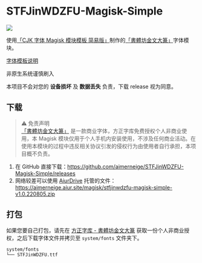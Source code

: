 # STFJinWDZFU-Magisk-Simple

![](https://cdn1.foundertype.com/fontmanage/Public/img/5ea53bd620a90.jpg)

使用[「CJK 字体 Magisk 模块模板 简易版」](https://github.com/lxgw/simple-cjk-font-magisk-module-template)制作的[「書體坊金文大篆」](https://www.foundertype.com/index.php/FontInfo/index/id/4825)字体模块。

[字体模板说明](README-lxgw.md)

非原生系统谨慎刷入

本项目不会对您的 **设备损坏** 及 **数据丢失** 负责，下载 release 视为同意。

## 下载

> :warning: 免责声明\
> [「書體坊金文大篆」](https://www.foundertype.com/index.php/FontInfo/index/id/4825) 是一款商业字体，方正字库免费授权个人非商业使用，本 Magisk 模块仅用于个人手机内安装使用，不涉及任何商业活动。在使用本模块的过程中违反相关协议引发的侵权行为由使用者自行承担，本项目概不负责。

1. 在 GitHub 直接下载：<https://github.com/aimerneige/STFJinWDZFU-Magisk-Simple/releases>
2. 网络较差可以使用 [AiurDrive](https://github.com/AiursoftWeb/AiurDrive) 托管的文件：<https://aimerneige.aiur.site/magisk/stfjinwdzfu-magisk-simple-v1.0.220805.zip>

## 打包

如果您要自己打包，请先在 [方正字库 - 書體坊金文大篆](https://www.foundertype.com/index.php/FontInfo/index/id/4825) 获取一份个人非商业授权，之后下载字体文件并拷贝至 `system/fonts` 文件夹下。

```bash
system/fonts
└── STFJinWDZFU.ttf
```
